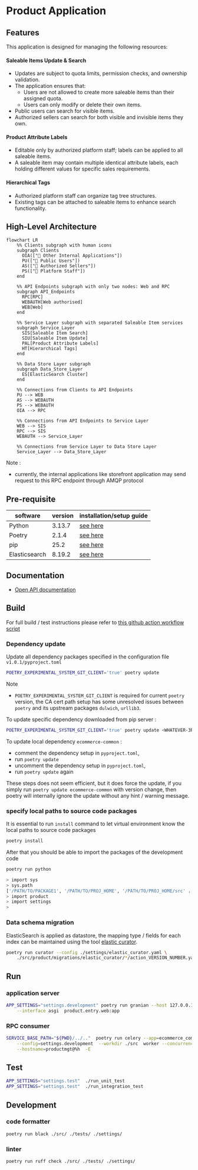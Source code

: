 # Product Application

## Features
This application is designed for managing the following resources:

#### Saleable Items Update & Search
- Updates are subject to quota limits, permission checks, and ownership validation.
- The application ensures that:
  - Users are not allowed to create more saleable items than their assigned quota.
  - Users can only modify or delete their own items.
- Public users can search for visible items.
- Authorized sellers can search for both visible and invisible items they own.

#### Product Attribute Labels
- Editable only by authorized platform staff; labels can be applied to all saleable items.
- A saleable item may contain multiple identical attribute labels, each holding different values for specific sales requirements.

#### Hierarchical Tags
- Authorized platform staff can organize tag tree structures.
- Existing tags can be attached to saleable items to enhance search functionality.

## High-Level Architecture

```mermaid
flowchart LR
    %% Clients subgraph with human icons
    subgraph Clients
      OIA(["👤 Other Internal Applications"])
      PU(["👤 Public Users"])
      AS(["👤 Authorized Sellers"])
      PS(["👤 Platform Staff"])
    end

    %% API Endpoints subgraph with only two nodes: Web and RPC
    subgraph API_Endpoints
      RPC[RPC]
      WEBAUTH[Web authorised]
      WEB[Web]
    end

    %% Service Layer subgraph with separated Saleable Item services
    subgraph Service_Layer
      SIS[Saleable Item Search]
      SIU[Saleable Item Update]
      PAL[Product Attribute Labels]
      HT[Hierarchical Tags]
    end

    %% Data Store Layer subgraph
    subgraph Data_Store_Layer
      ES[ElasticSearch Cluster]
    end

    %% Connections from Clients to API Endpoints
    PU --> WEB
    AS --> WEBAUTH
    PS --> WEBAUTH
    OIA --> RPC

    %% Connections from API Endpoints to Service Layer
    WEB --> SIS
    RPC --> SIS
    WEBAUTH --> Service_Layer

    %% Connections from Service Layer to Data Store Layer
    Service_Layer --> Data_Store_Layer
```

Note :
- currently, the internal applications like storefront application may send request to this RPC endpoint through AMQP protocol

## Pre-requisite
| software | version | installation/setup guide |
|-----|-----|-----|
|Python | 3.13.7 | [see here](https://github.com/metalalive/EnvToolSetupJunkBox/blob/master/build_python_from_source.md) |
|Poetry| 2.1.4 | [see here](https://python-poetry.org/docs) |
|pip| 25.2 | [see here](https://pip.pypa.io/en/stable/) |
|Elasticsearch| 8.19.2 | [see here](https://www.elastic.co/guide/en/elasticsearch/reference/current/release-notes-8.19.0.html) | 

## Documentation
- [Open API documentation](./doc/api/openapi.yaml)

## Build
For full build / test instructions please refer to [this github action workflow script](../../../.github/workflows/productmgt-ci.yaml)

### Dependency update
Update all dependency packages specified in the configuration file `v1.0.1/pyproject.toml`
```bash
POETRY_EXPERIMENTAL_SYSTEM_GIT_CLIENT='true' poetry update
```
Note
- `POETRY_EXPERIMENTAL_SYSTEM_GIT_CLIENT` is required for current `poetry` version, the CA cert path setup has some unresolved issues between `poetry` and its upstream packages `dulwich`, `urllib3`.


To update specific dependency downloaded from pip server :
```bash
POETRY_EXPERIMENTAL_SYSTEM_GIT_CLIENT='true' poetry update <WHATEVER-3RD-PARTY-PACKAGE-NAME>
```

To update local dependency `ecommerce-common` :
- comment the dependency setup in `pyproject.toml`,
- run `poetry update`
- uncomment the dependency setup in `pyproject.toml`,
- run `poetry update` again

These steps does not seem efficient, but it does force the update, if you simply run `poetry update ecommerce-common` with version change, then poetry will internally ignore the update without any hint / warning message.

### specify local paths to source code packages
It is essential to run `install` command to let virtual environment know the local paths to source code packages
```bash
poetry install
```
After that you should be able to import the packages of the development code
```bash
poetry run python

> import sys
> sys.path
['/PATH/TO/PACKAGE1', '/PATH/TO/PROJ_HOME', '/PATH/TO/PROJ_HOME/src' ....]
> import product
> import settings
>
```

### Data schema migration
ElasticSearch is applied as datastore, the mapping type / fields for each index can be maintained using the tool [elastic curator](https://www.elastic.co/guide/en/elasticsearch/client/curator/5.6/about-features.html).
```bash
poetry run curator --config ./settings/elastic_curator.yaml \
    ./src/product/migrations/elastic_curator/*/action_VERSION_NUMBER.yaml
```


## Run
### application server
```bash
APP_SETTINGS="settings.development" poetry run granian --host 127.0.0.1 --port 8009 \
    --interface asgi  product.entry.web:app
```

### RPC consumer
```bash
SERVICE_BASE_PATH="${PWD}/../.."  poetry run celery --app=ecommerce_common.util  \
    --config=settings.development  --workdir ./src  worker --concurrency 1 --loglevel=INFO \
    --hostname=productmgt@%h  -E
```

## Test
```bash
APP_SETTINGS="settings.test"  ./run_unit_test
APP_SETTINGS="settings.test"  ./run_integration_test
```

## Development
### code formatter
```bash
poetry run black ./src/ ./tests/ ./settings/
```

### linter
```bash
poetry run ruff check ./src/ ./tests/ ./settings/
```

